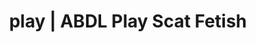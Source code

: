 ---
categories:
- Lingerie Art
- Roleplay Fantasies
- Sensual Cosplay
- Alt Aesthetic
- Immersive Erotica
image: /assets/images/1747714274177.jpg
layout: post
schema:
  description: Premium adult content featuring Scat Fetish, ABDL Play. High-quality
    visuals with sensual themes.
  keywords:
  - NSFW Art
  - Nerdy Seduction
  - Virtual Sex
  - ABDL Play
  - POV Erotica
  - Tattooed Beauties
  - Scat Fetish
  name: 1747714274177 | Scat Fetish ABDL Play
  type: VisualArtwork
seo:
  description: Featured content with high-quality ABDL Play, Scat Fetish. HD images
    available.
  keywords: ABDL Play, Scat Fetish
  og_image: /assets/images/1747714274177.jpg
  schema_type: VisualArtwork
tags:
- '#play'
- Scat Fetish
- ABDL Play
title: play | ABDL Play Scat Fetish
---